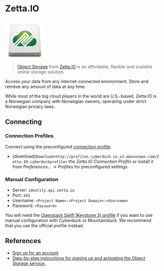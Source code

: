 Zetta.IO
====

![Zetta Drive Icon](_images/candy-drive-removable-media-zetta.png)

> [Object Storage](https://zetta.io/en/products/object-storage/) from [Zetta.IO](https://zetta.io/) is an affordable, flexible and scalable online storage solution.

Access your data from any internet-connected environment. Store and retrieve any amount of data at any time.

While most of the big cloud players in the world are U.S.-based, Zetta.IO is a Norwegian company with Norwegian owners, operating under strict Norwegian privacy laws.

## Connecting

### Connection Profiles

Connect using the preconfigured [connection profile](../../cyberduck/connection.md#connection-profiles):

- {download}`Download<http://profiles.cyberduck.io.s3.amazonaws.com/Zetta.IO.cyberduckprofile>` the *Zetta.IO Connection Profile* or install it from *Preferences… → Profiles* for preconfigured settings.

### Manual Configuration

- Server: `identity.api.zetta.io`
- Port: `443`
- Username: `<Project Name>:<Project Domain>:<Username>`
- Password: `<Password>`

You will need the [Openstack Swift (Keystone 3) profile](index.md) if you want to use manual configuration with Cyberduck or Mountainduck. We recommend that you use the official profile instead.

## References

- [Sign up for an account](https://dashboard.zetta.io/register/)
- [Step-by-step instructions for signing up and activating the Object Storage service.](https://zetta.io/en/help/articles-tutorials/registration-object-storage/)